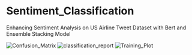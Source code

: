 # Sentiment_Classification
Enhancing Sentiment Analysis on US Airline Tweet Dataset with Bert and Ensemble Stacking Model

![Confusion_Matrix](https://github.com/HoseinNekouei/US_Airline_Sentiment_Classification/assets/101139088/fe1885cc-4d7b-4e9b-b942-40047f74360e)
![classification_report](https://github.com/HoseinNekouei/US_Airline_Sentiment_Classification/assets/101139088/05ef7440-a4b8-4576-93b1-e2492c7d41ef)
![Training_Plot](https://github.com/HoseinNekouei/US_Airline_Sentiment_Classification/assets/101139088/56ce9700-aab8-4d17-a672-849252d99a0f)
